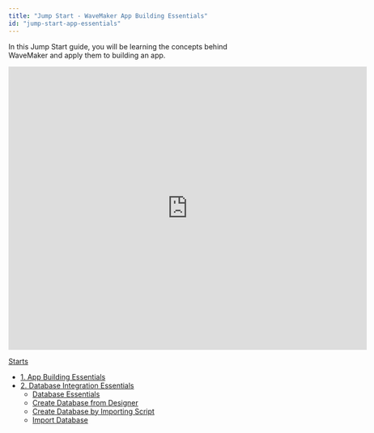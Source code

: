 ```yaml
---
title: "Jump Start - WaveMaker App Building Essentials"
id: "jump-start-app-essentials"
---
```


In this Jump Start guide, you will be learning the concepts behind WaveMaker and apply them to building an app.

<iframe width="708" height="560" src="https://docs.google.com/presentation/d/e/2PACX-1vTXUTBHYzsTRtNQgU03hjeKkub9wjkK1GruaM9QECN-bSV9Hz-UdK-OP6ZUhph1Me5ZdPGlQEjlD2-7/embed?start=false&amp;loop=false&amp;delayms=3000" frameborder="0" allowfullscreen="allowfullscreen" mozallowfullscreen="mozallowfullscreen" webkitallowfullscreen="webkitallowfullscreen"></iframe>

[Starts](/learn/tutorials/)

- [1\. App Building Essentials](#)
- [2\. Database Integration Essentials](/learn/jump-start/jump-start-db-essentials/)
    - [Database Essentials](/learn/jump-start/jump-start-db-essentials/#essentials)
    - [Create Database from Designer](/learn/jump-start/jump-start-db-essentials/#designer)
    - [Create Database by Importing Script](/learn/jump-start/jump-start-db-essentials/#script)
    - [Import Database](/learn/jump-start/jump-start-db-essentials/#connect)

